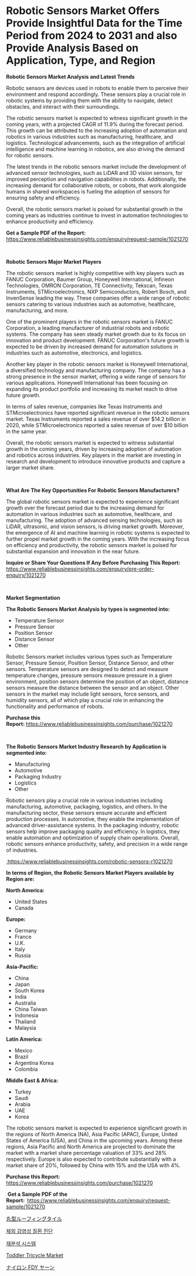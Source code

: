 <p><h1>Robotic Sensors Market Offers Provide Insightful Data for the Time Period from 2024 to 2031 and also Provide Analysis Based on Application, Type, and Region</h1></p><p><strong>Robotic Sensors Market Analysis and Latest Trends</strong></p>
<p><p>Robotic sensors are devices used in robots to enable them to perceive their environment and respond accordingly. These sensors play a crucial role in robotic systems by providing them with the ability to navigate, detect obstacles, and interact with their surroundings.</p><p>The robotic sensors market is expected to witness significant growth in the coming years, with a projected CAGR of 11.9% during the forecast period. This growth can be attributed to the increasing adoption of automation and robotics in various industries such as manufacturing, healthcare, and logistics. Technological advancements, such as the integration of artificial intelligence and machine learning in robotics, are also driving the demand for robotic sensors.</p><p>The latest trends in the robotic sensors market include the development of advanced sensor technologies, such as LiDAR and 3D vision sensors, for improved perception and navigation capabilities in robots. Additionally, the increasing demand for collaborative robots, or cobots, that work alongside humans in shared workspaces is fueling the adoption of sensors for ensuring safety and efficiency.</p><p>Overall, the robotic sensors market is poised for substantial growth in the coming years as industries continue to invest in automation technologies to enhance productivity and efficiency.</p></p>
<p><strong>Get a Sample PDF of the Report:&nbsp;</strong> <a href="https://www.reliablebusinessinsights.com/enquiry/request-sample/1021270">https://www.reliablebusinessinsights.com/enquiry/request-sample/1021270</a></p>
<p>&nbsp;</p>
<p><strong>Robotic Sensors Major Market Players</strong></p>
<p><p>The robotic sensors market is highly competitive with key players such as FANUC Corporation, Baumer Group, Honeywell International, Infineon Technologies, OMRON Corporation, TE Connectivity, Tekscan, Texas Instruments, STMicroelectronics, NXP Semiconductors, Robert Bosch, and InvenSense leading the way. These companies offer a wide range of robotic sensors catering to various industries such as automotive, healthcare, manufacturing, and more.</p><p>One of the prominent players in the robotic sensors market is FANUC Corporation, a leading manufacturer of industrial robots and robotic systems. The company has seen steady market growth due to its focus on innovation and product development. FANUC Corporation's future growth is expected to be driven by increased demand for automation solutions in industries such as automotive, electronics, and logistics.</p><p>Another key player in the robotic sensors market is Honeywell International, a diversified technology and manufacturing company. The company has a strong presence in the sensor market, offering a wide range of sensors for various applications. Honeywell International has been focusing on expanding its product portfolio and increasing its market reach to drive future growth.</p><p>In terms of sales revenue, companies like Texas Instruments and STMicroelectronics have reported significant revenue in the robotic sensors market. Texas Instruments reported a sales revenue of over $14.2 billion in 2020, while STMicroelectronics reported a sales revenue of over $10 billion in the same year.</p><p>Overall, the robotic sensors market is expected to witness substantial growth in the coming years, driven by increasing adoption of automation and robotics across industries. Key players in the market are investing in research and development to introduce innovative products and capture a larger market share.</p></p>
<p>&nbsp;</p>
<p><strong>What Are The Key Opportunities For Robotic Sensors Manufacturers?</strong></p>
<p><p>The global robotic sensors market is expected to experience significant growth over the forecast period due to the increasing demand for automation in various industries such as automotive, healthcare, and manufacturing. The adoption of advanced sensing technologies, such as LiDAR, ultrasonic, and vision sensors, is driving market growth. Moreover, the emergence of AI and machine learning in robotic systems is expected to further propel market growth in the coming years. With the increasing focus on efficiency and productivity, the robotic sensors market is poised for substantial expansion and innovation in the near future.</p></p>
<p><strong>Inquire or Share Your Questions If Any Before Purchasing This Report:</strong> <a href="https://www.reliablebusinessinsights.com/enquiry/pre-order-enquiry/1021270">https://www.reliablebusinessinsights.com/enquiry/pre-order-enquiry/1021270</a></p>
<p>&nbsp;</p>
<p><strong>Market Segmentation</strong></p>
<p><strong>The Robotic Sensors Market Analysis by types is segmented into:</strong></p>
<p><ul><li>Temperature Sensor</li><li>Pressure Sensor</li><li>Position Sensor</li><li>Distance Sensor</li><li>Other</li></ul></p>
<p><p>Robotic Sensors market includes various types such as Temperature Sensor, Pressure Sensor, Position Sensor, Distance Sensor, and other sensors. Temperature sensors are designed to detect and measure temperature changes, pressure sensors measure pressure in a given environment, position sensors determine the position of an object, distance sensors measure the distance between the sensor and an object. Other sensors in the market may include light sensors, force sensors, and humidity sensors, all of which play a crucial role in enhancing the functionality and performance of robots.</p></p>
<p><strong>Purchase this Report:&nbsp;</strong><a href="https://www.reliablebusinessinsights.com/purchase/1021270">https://www.reliablebusinessinsights.com/purchase/1021270</a></p>
<p>&nbsp;</p>
<p><strong>The Robotic Sensors Market Industry Research by Application is segmented into:</strong></p>
<p><ul><li>Manufacturing</li><li>Automotive</li><li>Packaging Industry</li><li>Logistics</li><li>Other</li></ul></p>
<p><p>Robotic sensors play a crucial role in various industries including manufacturing, automotive, packaging, logistics, and others. In the manufacturing sector, these sensors ensure accurate and efficient production processes. In automotive, they enable the implementation of advanced driver-assistance systems. In the packaging industry, robotic sensors help improve packaging quality and efficiency. In logistics, they enable automation and optimization of supply chain operations. Overall, robotic sensors enhance productivity, safety, and precision in a wide range of industries.</p></p>
<p><a href="https://www.reliablebusinessinsights.com/robotic-sensors-r1021270">&nbsp;https://www.reliablebusinessinsights.com/robotic-sensors-r1021270</a></p>
<p><strong>In terms of Region, the Robotic Sensors Market Players available by Region are:</strong></p>
<p>
    <p> <strong> North America: </strong>
        <ul>
            <li>United States</li>
            <li>Canada</li>
        </ul>
        </p> 
    <p> <strong> Europe: </strong>
        <ul>
            <li>Germany</li>
            <li>France</li>
            <li>U.K.</li>
            <li>Italy</li>
            <li>Russia</li>
        </ul>
        </p> 
    <p> <strong> Asia-Pacific: </strong>
        <ul>
            <li>China</li>
            <li>Japan</li>
            <li>South Korea</li>
            <li>India</li>
            <li>Australia</li>
            <li>China Taiwan</li>
            <li>Indonesia</li>
            <li>Thailand</li>
            <li>Malaysia</li>
        </ul>
        </p> 
    <p> <strong> Latin America: </strong>
        <ul>
            <li>Mexico</li>
            <li>Brazil</li>
            <li>Argentina Korea</li>
            <li>Colombia</li>
        </ul>
        </p> 
    <p> <strong> Middle East & Africa: </strong>
        <ul>
            <li>Turkey</li>
            <li>Saudi</li>
            <li>Arabia</li>
            <li>UAE</li>
            <li>Korea</li>
        </ul>
    </p>
    </p>
<p><p>The robotic sensors market is expected to experience significant growth in the regions of North America (NA), Asia Pacific (APAC), Europe, United States of America (USA), and China in the upcoming years. Among these regions, Asia Pacific and North America are projected to dominate the market with a market share percentage valuation of 33% and 28% respectively. Europe is also expected to contribute substantially with a market share of 20%, followed by China with 15% and the USA with 4%.</p></p>
<p><strong>Purchase this Report: </strong><a href="https://www.reliablebusinessinsights.com/purchase/1021270">https://www.reliablebusinessinsights.com/purchase/1021270</a></p>
<p>&nbsp;<strong>Get a Sample PDF of the Report:&nbsp;&nbsp;</strong><a href="https://www.reliablebusinessinsights.com/enquiry/request-sample/1021270">https://www.reliablebusinessinsights.com/enquiry/request-sample/1021270</a></p>
<p><strong></strong></p>
<p><p><a href="https://github.com/mm14022023/Market-Research-Report-List-1/blob/main/3443156147043.md">丸型ルーフィングタイル</a></p><p><a href="https://github.com/OliverBarry1954/Market-Research-Report-List-1/blob/main/4205487156056.md">체외 감염성 질환 진단</a></p><p><a href="https://github.com/asratman/Market-Research-Report-List-1/blob/main/7755249156055.md">재분석 시스템</a></p><p><a href="https://github.com/faniayasa/Market-Research-Report-List-1/blob/main/toddler-tricycle-market.md">Toddler Tricycle Market</a></p><p><a href="https://github.com/NikitaBruen/Market-Research-Report-List-1/blob/main/5142991147044.md">ナイロン FDY ヤーン</a></p></p>